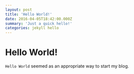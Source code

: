 ```yaml
---
layout: post
title: 'Hello World!'
date: 2016-04-05T18:42:00.000Z
summary: 'Just a quick hello!'
categories: jekyll hello
---
```


# Hello World!
`Hello World` seemed as an appropriate way to start my blog.
